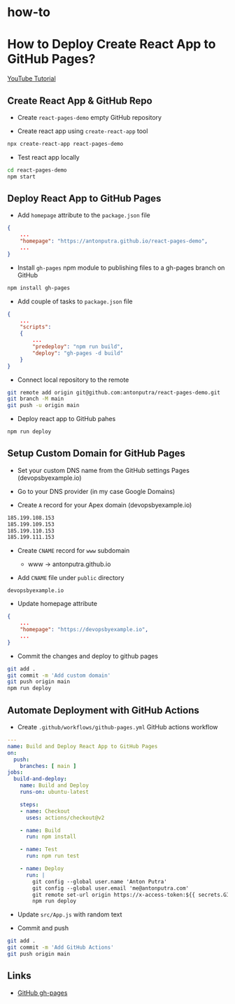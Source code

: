 # how-to
# How to Deploy Create React App to GitHub Pages?

[YouTube Tutorial](https://youtu.be/K5DTIf-jWhk)

## Create React App & GitHub Repo

- Create `react-pages-demo` empty GitHub repository

- Create react app using `create-react-app` tool

```bash
npx create-react-app react-pages-demo
```

- Test react app locally

```bash
cd react-pages-demo
npm start
```

## Deploy React App to GitHub Pages

- Add `homepage` attribute to the `package.json` file

```json
{
    ...
    "homepage": "https://antonputra.github.io/react-pages-demo",
    ...
}
```

- Install `gh-pages` npm module to publishing files to a gh-pages branch on GitHub

```bash
npm install gh-pages
```

- Add couple of tasks to `package.json` file

```json
{
    ...
    "scripts":
    {
        ...
        "predeploy": "npm run build",
        "deploy": "gh-pages -d build"
    }
}
```

- Connect local repository to the remote

```bash
git remote add origin git@github.com:antonputra/react-pages-demo.git
git branch -M main
git push -u origin main
```

- Deploy react app to GitHub pahes

```bash
npm run deploy
```

## Setup Custom Domain for GitHub Pages

- Set your custom DNS name from the GitHub settings Pages (devopsbyexample.io)

- Go to your DNS provider (in my case Google Domains)

- Create `A` record for your Apex domain (devopsbyexample.io)

```bash
185.199.108.153
185.199.109.153
185.199.110.153
185.199.111.153
```

- Create `CNAME` record for `www` subdomain
  - www -> antonputra.github.io
  
- Add `CNAME` file under `public` directory

```
devopsbyexample.io
```

- Update homepage attribute

```json
{
    ...
    "homepage": "https://devopsbyexample.io",
    ...
}
```

- Commit the changes and deploy to github pages

```bash
git add .
git commit -m 'Add custom domain'
git push origin main
npm run deploy
```

## Automate Deployment with GitHub Actions

- Create `.github/workflows/github-pages.yml` GitHub actions workflow

```yaml
---
name: Build and Deploy React App to GitHub Pages
on:
  push:
    branches: [ main ]
jobs:
  build-and-deploy:
    name: Build and Deploy
    runs-on: ubuntu-latest

    steps:
    - name: Checkout
      uses: actions/checkout@v2

    - name: Build
      run: npm install

    - name: Test
      run: npm run test

    - name: Deploy
      run: |
        git config --global user.name 'Anton Putra'
        git config --global user.email 'me@antonputra.com'
        git remote set-url origin https://x-access-token:${{ secrets.GITHUB_TOKEN }}@github.com/${{ github.repository }}    
        npm run deploy
```

- Update `src/App.js` with random text

- Commit and push

```bash
git add .
git commit -m 'Add GitHub Actions'
git push origin main
```

## Links

- [GitHub gh-pages](https://github.com/tschaub/gh-pages)
